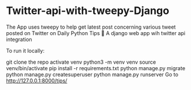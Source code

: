# Twitter-api-with-tweepy-Django
The App uses tweepy to help get latest post concerning various tweet posted on Twitter on Daily Python Tips 💪
A django web app wih twitter api integration 

To run it locally:

git clone the repo
activate venv
python3 -m venv venv 
source venv/bin/activate
pip install -r requirements.txt
python manage.py migrate
python manage.py createsuperuser
python manage.py runserver
Go to http://127.0.0.1:8000/tips/ 
